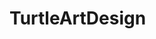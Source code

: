 # TurtleArtDesign
<img scr="https://github.com/awang1991/TurtleArtDesign/blob/master/RubberEye%20ritual%20spir%40ls.PNG" >
